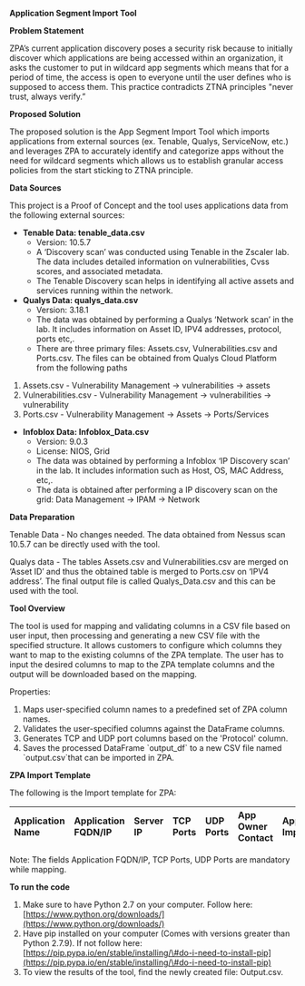 **Application Segment Import Tool** 

**Problem Statement**

ZPA’s current application discovery poses a security risk because to initially discover which applications are being accessed within an organization, it asks the customer to put in wildcard app segments which means that for a period of time, the access is open to everyone until the user defines who is supposed to access them. This practice contradicts ZTNA principles "never trust, always verify.”

**Proposed Solution** 

The proposed solution is the App Segment Import Tool which imports applications from external sources (ex. Tenable, Qualys, ServiceNow, etc.) and leverages ZPA to accurately identify and categorize apps without the need for wildcard segments which allows us to establish granular access policies from the start sticking to ZTNA principle. 

**Data Sources** 

This project is a Proof of Concept and the tool uses applications data from the following external sources:

* **Tenable Data: tenable\_data.csv**  
  * Version: 10.5.7  
  * A ‘Discovery scan’ was conducted using Tenable in the Zscaler lab. The data includes detailed information on vulnerabilities, Cvss scores, and associated metadata.  
  * The Tenable Discovery scan helps in identifying all active assets and services running within the network.   
* **Qualys Data: qualys\_data.csv**  
  * Version: 3.18.1  
  * The data was obtained by performing a Qualys ‘Network scan’ in the lab. It includes information on Asset ID, IPV4 addresses, protocol, ports etc,.   
  * There are three primary files: Assets.csv, Vulnerabilities.csv and Ports.csv. The files can be obtained from Qualys Cloud Platform from the following paths   
1. Assets.csv \- Vulnerability Management \-\> vulnerabilities \-\> assets   
1. Vulnerabilities.csv \- Vulnerability Management \-\> vulnerabilities \-\> vulnerability  
1. Ports.csv \- Vulnerability Management \-\> Assets \-\> Ports/Services

* **Infoblox Data: Infoblox_Data.csv**  
  * Version: 9.0.3
  * License: NIOS, Grid 
  * The data was obtained by performing a Infoblox ‘IP Discovery scan’ in the lab. It includes information such as Host, OS, MAC Address, etc,.   
  * The data is obtained after performing a IP discovery scan on the grid: Data Management -> IPAM -> Network

**Data Preparation**  
   
Tenable Data \- No changes needed. The data obtained from Nessus scan 10.5.7 can be directly used with the tool. 

Qualys data \- The tables Assets.csv and Vulnerabilities.csv are merged on ‘Asset ID’ and thus the obtained table is merged to Ports.csv on ‘IPV4 address’. The final output file is called Qualys\_Data.csv and this can be used with the tool. 

**Tool Overview** 

The tool is used for mapping and validating columns in a CSV file based on user input, then processing and generating a new CSV file with the specified structure. It allows customers to configure which columns they want to map to the existing columns of the ZPA template. The user has to input the desired columns to map to the ZPA template columns and the output will be downloaded based on the mapping. 

Properties: 

1. Maps user-specified column names to a predefined set of ZPA column names.  
1. Validates the user-specified columns against the DataFrame columns.  
1.  Generates TCP and UDP port columns based on the 'Protocol' column.  
1. Saves the processed DataFrame \`output\_df\` to a new CSV file named \`output.csv\`that can be imported in ZPA. 

**ZPA Import Template** 

The following is the Import template for ZPA: 

| Application Name | Application FQDN/IP | Server IP | TCP Ports | UDP Ports | App Owner Contact | Application Importance | Hosting Location | Environment |
| :---- | :---- | :---- | :---- | :---- | :---- | :---- | :---- | :---- |

Note: The fields Application FQDN/IP, TCP Ports, UDP Ports are mandatory while mapping. 

**To run the code**

1. Make sure to have Python 2.7 on your computer. Follow here: [https://www.python.org/downloads/](https://www.python.org/downloads/)  
2. Have pip installed on your computer (Comes with versions greater than Python 2.7.9). If not follow here: [https://pip.pypa.io/en/stable/installing/\#do-i-need-to-install-pip](https://pip.pypa.io/en/stable/installing/\#do-i-need-to-install-pip)  
3. To view the results of the tool, find the newly created file: Output.csv.

